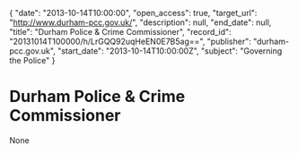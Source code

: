 {
  "date": "2013-10-14T10:00:00", 
  "open_access": true, 
  "target_url": "http://www.durham-pcc.gov.uk/", 
  "description": null, 
  "end_date": null, 
  "title": "Durham Police & Crime Commissioner", 
  "record_id": "20131014T100000/h/LrGQQ92uqHeEN0E7B5ag==", 
  "publisher": "durham-pcc.gov.uk", 
  "start_date": "2013-10-14T10:00:00Z", 
  "subject": "Governing the Police"
}

# Durham Police & Crime Commissioner

None